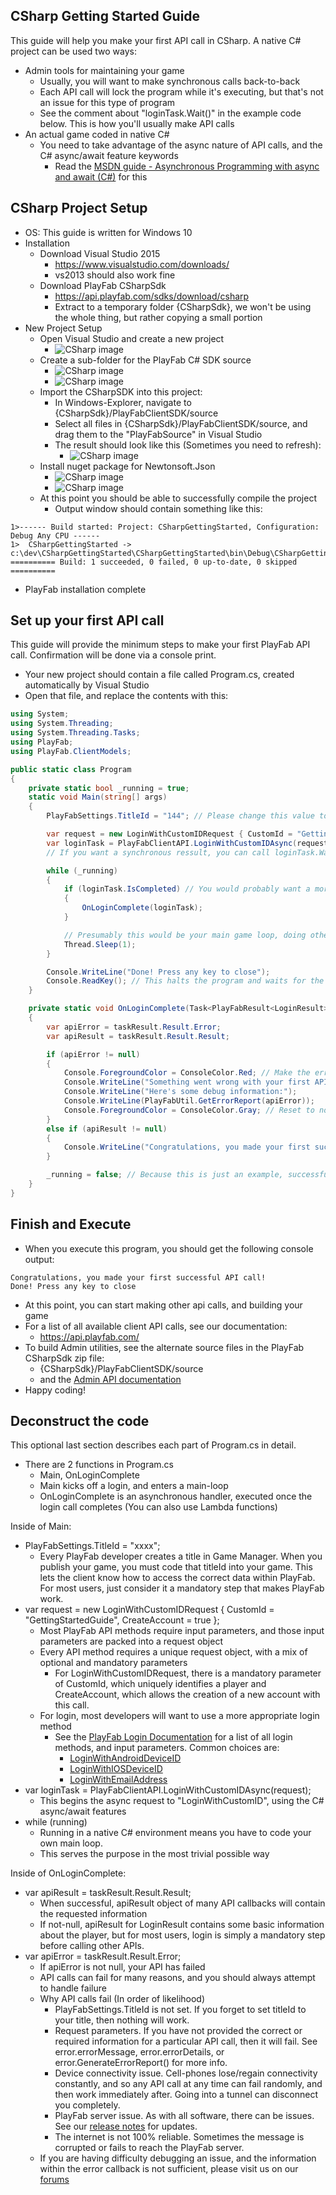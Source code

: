 
CSharp Getting Started Guide
----

This guide will help you make your first API call in CSharp.  A native C# project can be used two ways:

* Admin tools for maintaining your game
  * Usually, you will want to make synchronous calls back-to-back
  * Each API call will lock the program while it's executing, but that's not an issue for this type of program
  * See the comment about "loginTask.Wait()" in the example code below.  This is how you'll usually make API calls
* An actual game coded in native C#
  * You need to take advantage of the async nature of API calls, and the C# async/await feature keywords
    * Read the [MSDN guide - Asynchronous Programming with async and await (C#)](https://msdn.microsoft.com/en-us/library/mt674882.aspx) for this

CSharp Project Setup
----

* OS: This guide is written for Windows 10
* Installation
  * Download Visual Studio 2015
    * https://www.visualstudio.com/downloads/
    * vs2013 should also work fine
  * Download PlayFab CSharpSdk
    * https://api.playfab.com/sdks/download/csharp
    * Extract to a temporary folder {CSharpSdk}, we won't be using the whole thing, but rather copying a small portion
* New Project Setup
  * Open Visual Studio and create a new project
    * ![CSharp image](/SdkQuickStart/images/CSharp/NewCsProj.png)
  * Create a sub-folder for the PlayFab C# SDK source
    * ![CSharp image](/SdkQuickStart/images/CSharp/PlayFabSourceFolder1.png)
    * ![CSharp image](/SdkQuickStart/images/CSharp/PlayFabSourceFolder2.png)
  * Import the CSharpSDK into this project:
    * In Windows-Explorer, navigate to {CSharpSdk}/PlayFabClientSDK/source
    * Select all files in {CSharpSdk}/PlayFabClientSDK/source, and drag them to the "PlayFabSource" in Visual Studio
    * The result should look like this (Sometimes you need to refresh):
      * ![CSharp image](/SdkQuickStart/images/CSharp/SdkImported.png)
  * Install nuget package for Newtonsoft.Json
    * ![CSharp image](/SdkQuickStart/images/CSharp/Nuget1.png)
    * ![CSharp image](/SdkQuickStart/images/CSharp/Nuget2.png)
  * At this point you should be able to successfully compile the project
    * Output window should contain something like this:
```text
1>------ Build started: Project: CSharpGettingStarted, Configuration: Debug Any CPU ------
1>  CSharpGettingStarted -> c:\dev\CSharpGettingStarted\CSharpGettingStarted\bin\Debug\CSharpGettingStarted.exe
========== Build: 1 succeeded, 0 failed, 0 up-to-date, 0 skipped ==========
```
* PlayFab installation complete

Set up your first API call
----

This guide will provide the minimum steps to make your first PlayFab API call.  Confirmation will be done via a console print.

* Your new project should contain a file called Program.cs, created automatically by Visual Studio
* Open that file, and replace the contents with this:
```C#
using System;
using System.Threading;
using System.Threading.Tasks;
using PlayFab;
using PlayFab.ClientModels;

public static class Program
{
    private static bool _running = true;
    static void Main(string[] args)
    {
        PlayFabSettings.TitleId = "144"; // Please change this value to your own titleId from PlayFab Game Manager

        var request = new LoginWithCustomIDRequest { CustomId = "GettingStartedGuide", CreateAccount = true };
        var loginTask = PlayFabClientAPI.LoginWithCustomIDAsync(request);
        // If you want a synchronous ressult, you can call loginTask.Wait() - Note, this will halt the program until the function returns

        while (_running)
        {
            if (loginTask.IsCompleted) // You would probably want a more sophisticated way of tracking pending async API calls in a real game
            {
                OnLoginComplete(loginTask);
            }

            // Presumably this would be your main game loop, doing other things
            Thread.Sleep(1);
        }

        Console.WriteLine("Done! Press any key to close");
        Console.ReadKey(); // This halts the program and waits for the user
    }

    private static void OnLoginComplete(Task<PlayFabResult<LoginResult>> taskResult)
    {
        var apiError = taskResult.Result.Error;
        var apiResult = taskResult.Result.Result;

        if (apiError != null)
        {
            Console.ForegroundColor = ConsoleColor.Red; // Make the error more visible
            Console.WriteLine("Something went wrong with your first API call.  :(");
            Console.WriteLine("Here's some debug information:");
            Console.WriteLine(PlayFabUtil.GetErrorReport(apiError));
            Console.ForegroundColor = ConsoleColor.Gray; // Reset to normal
        }
        else if (apiResult != null)
        {
            Console.WriteLine("Congratulations, you made your first successful API call!");
        }

        _running = false; // Because this is just an example, successful login triggers the end of the program
    }
}
```

Finish and Execute
----

* When you execute this program, you should get the following console output:
```text
Congratulations, you made your first successful API call!
Done! Press any key to close
```

* At this point, you can start making other api calls, and building your game
* For a list of all available client API calls, see our documentation:
  * https://api.playfab.com/
* To build Admin utilities, see the alternate source files in the PlayFab CSharpSdk zip file:
  * {CSharpSdk}/PlayFabClientSDK/source
  * and the [Admin API documentation](https://api.playfab.com/Documentation/Admin)
* Happy coding!

Deconstruct the code
----

This optional last section describes each part of Program.cs in detail.

* There are 2 functions in Program.cs
  * Main, OnLoginComplete
  * Main kicks off a login, and enters a main-loop
  * OnLoginComplete is an asynchronous handler, executed once the login call completes (You can also use Lambda functions)

Inside of Main:

* PlayFabSettings.TitleId = "xxxx";
  * Every PlayFab developer creates a title in Game Manager.  When you publish your game, you must code that titleId into your game.  This lets the client know how to access the correct data within PlayFab.  For most users, just consider it a mandatory step that makes PlayFab work.
* var request = new LoginWithCustomIDRequest { CustomId = "GettingStartedGuide", CreateAccount = true };
  * Most PlayFab API methods require input parameters, and those input parameters are packed into a request object
  * Every API method requires a unique request object, with a mix of optional and mandatory parameters
    * For LoginWithCustomIDRequest, there is a mandatory parameter of CustomId, which uniquely identifies a player and CreateAccount, which allows the creation of a new account with this call.
  * For login, most developers will want to use a more appropriate login method
    * See the [PlayFab Login Documentation](https://api.playfab.com/Documentation/Client#Authentication) for a list of all login methods, and input parameters.  Common choices are:
      * [LoginWithAndroidDeviceID](https://api.playfab.com/Documentation/Client/method/LoginWithAndroidDeviceID)
      * [LoginWithIOSDeviceID](https://api.playfab.com/Documentation/Client/method/LoginWithIOSDeviceID)
      * [LoginWithEmailAddress](https://api.playfab.com/Documentation/Client/method/LoginWithEmailAddress)
* var loginTask = PlayFabClientAPI.LoginWithCustomIDAsync(request);
  * This begins the async request to "LoginWithCustomID", using the C# async/await features
* while (running)
  * Running in a native C# environment means you have to code your own main loop.
  * This serves the purpose in the most trivial possible way

Inside of OnLoginComplete:

* var apiResult = taskResult.Result.Result;
  * When successful, apiResult object of many API callbacks will contain the requested information
  * If not-null, apiResult for LoginResult contains some basic information about the player, but for most users, login is simply a mandatory step before calling other APIs.
* var apiError = taskResult.Result.Error;
  * If apiError is not null, your API has failed
  * API calls can fail for many reasons, and you should always attempt to handle failure
  * Why API calls fail (In order of likelihood)
    * PlayFabSettings.TitleId is not set.  If you forget to set titleId to your title, then nothing will work.
    * Request parameters.  If you have not provided the correct or required information for a particular API call, then it will fail.  See error.errorMessage, error.errorDetails, or error.GenerateErrorReport() for more info.
    * Device connectivity issue.  Cell-phones lose/regain connectivity constantly, and so any API call at any time can fail randomly, and then work immediately after.  Going into a tunnel can disconnect you completely.
    * PlayFab server issue.   As with all software, there can be issues.  See our [release notes](https://api.playfab.com/releaseNotes/) for updates.
    * The internet is not 100% reliable.  Sometimes the message is corrupted or fails to reach the PlayFab server.
  * If you are having difficulty debugging an issue, and the information within the error callback is not sufficient, please visit us on our [forums](https://community.playfab.com/index.html)
